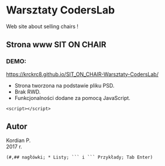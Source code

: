 # Warsztaty CodersLab 
Web site about selling chairs !
## Strona www SIT ON CHAIR
### DEMO: 
https://krckrc8.github.io/SIT_ON_CHAIR-Warsztaty-CodersLab/
* Strona tworzona na podstawie pliku PSD.
* Brak RWD.
* Funkcjonalności dodane za pomocą JavaScript.
```
<script></script>
```
## Autor
Kordian P.   
2017 r. 
```
(#,## nagłówki; * Listy; ``` i ``` Przykłady; Tab Enter)
```
